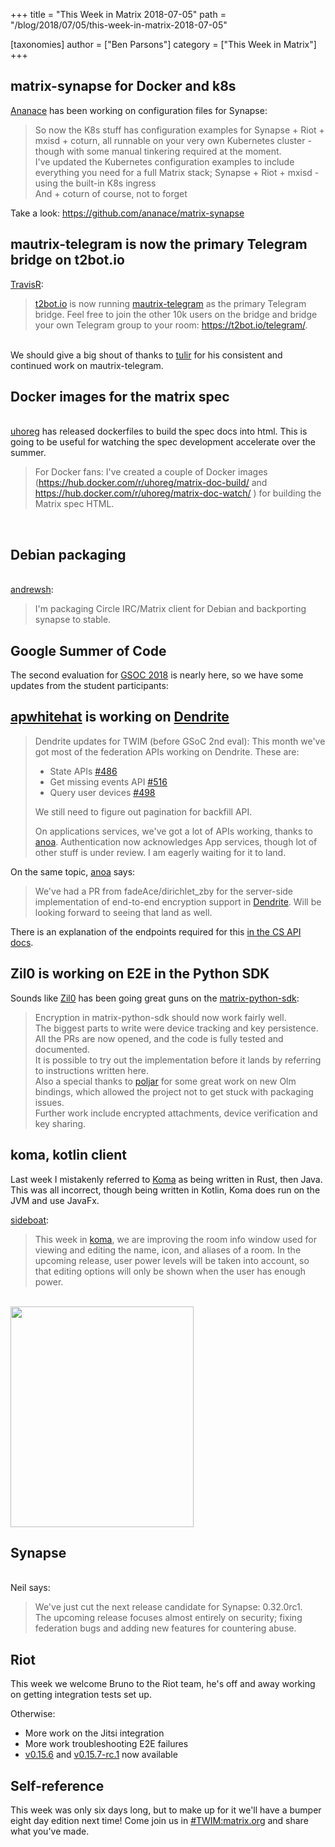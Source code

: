 +++
title = "This Week in Matrix 2018-07-05"
path = "/blog/2018/07/05/this-week-in-matrix-2018-07-05"

[taxonomies]
author = ["Ben Parsons"]
category = ["This Week in Matrix"]
+++

<h2 id="matrixsynapsefordockerandk8s">matrix-synapse for Docker and k8s</h2>
<a href="https://github.com/ananace/">Ananace</a> has been working on configuration files for Synapse:
<blockquote>So now the K8s stuff has configuration examples for Synapse + Riot + mxisd + coturn, all runnable on your very own Kubernetes cluster - though with some manual tinkering required at the moment.<br />I've updated the Kubernetes configuration examples to include everything you need for a full Matrix stack; Synapse + Riot + mxisd - using the built-in K8s ingress<br />And + coturn of course, not to forget</blockquote>
Take a look: <a href="https://github.com/ananace/matrix-synapse">https://github.com/ananace/matrix-synapse</a>
<h2 id="mautrixtelegramisnowtheprimarytelegrambridgeont2botio">mautrix-telegram is now the primary Telegram bridge on t2bot.io</h2>
<a href="https://github.com/turt2live">TravisR</a>:
<blockquote><a href="https://t2bot.io">t2bot.io</a> is now running <a href="https://github.com/tulir/mautrix-telegram">mautrix-telegram</a> as the primary Telegram bridge. Feel free to join the other 10k users on the bridge and bridge your own Telegram group to your room: <a href="https://t2bot.io/telegram/">https://t2bot.io/telegram/</a>.</blockquote><br />We should give a big shout of thanks to <a href="@tulir:maunium.net">tulir</a> for his consistent and continued work on mautrix-telegram.<br /><h2 id="dockerimagesforthematrixspec">Docker images for the matrix spec</h2><br /><a href="https://matrix.to/#/@uhoreg:matrix.org">uhoreg</a> has released dockerfiles to build the spec docs into html. This is going to be useful for watching the spec development accelerate over the summer.<br /><blockquote>For Docker fans: I've created a couple of Docker images (<a href="https://hub.docker.com/r/uhoreg/matrix-doc-build/">https://hub.docker.com/r/uhoreg/matrix-doc-build/</a> and <a href="https://hub.docker.com/r/uhoreg/matrix-doc-watch/">https://hub.docker.com/r/uhoreg/matrix-doc-watch/</a> ) for building the Matrix spec HTML.</blockquote><br /><h2 id="debianpackaging">Debian packaging</h2><br /><a href="https://matrix.to/#/@andrew:shadura.me">andrewsh</a>:<br /><blockquote>I'm packaging Circle IRC/Matrix client for Debian and backporting synapse to stable.</blockquote>
<h2 id="googlesummerofcode">Google Summer of Code</h2>
The second evaluation for <a href="https://summerofcode.withgoogle.com/projects/?sp-search=matrix">GSOC 2018</a> is nearly here, so we have some updates from the student participants:
<h2 id="apwhitehatisworkingondendrite"><a href="@apwhitehat:matrix.org">apwhitehat</a> is working on <a href="https://github.com/matrix-org/dendrite">Dendrite</a></h2>
<blockquote>Dendrite updates for TWIM (before GSoC 2nd eval):
This month we've got most of the federation APIs working on Dendrite. These are:
<ul>
 	<li>State APIs <a href="https://github.com/matrix-org/dendrite/pull/486">#486</a></li>
 	<li>Get missing events API <a href="https://github.com/matrix-org/dendrite/pull/516">#516</a></li>
 	<li>Query user devices <a href="https://github.com/matrix-org/dendrite/pull/498">#498</a></li>
</ul>

We still need to figure out pagination for backfill API.

On applications services, we've got a lot of APIs working, thanks to <a href="https://matrix.to/#/@andrewm:amorgan.xyz">anoa</a>. Authentication now acknowledges App services, though lot of other stuff is under review. I am eagerly waiting for it to land.
</blockquote>
On the same topic, <a href="https://matrix.to/#/@andrewm:amorgan.xyz">anoa</a> says:
<blockquote>We've had a PR from fadeAce/dirichlet_zby for the server-side implementation of end-to-end encryption support in <a href="https://github.com/matrix-org/dendrite">Dendrite</a>. Will be looking forward to seeing that land as well.</blockquote>
There is an explanation of the endpoints required for this <a href="/docs/spec/client_server/r0.3.0.html#end-to-end-encryption">in the CS API docs</a>.
<h2 id="zil0isworkingone2einthepythonsdk">Zil0 is working on E2E in the Python SDK</h2>
Sounds like <a href="https://matrix.to/#/@Zil0:matrix.org">Zil0</a> has been going great guns on the <a href="https://github.com/matrix-org/matrix-python-sdk">matrix-python-sdk</a>:
<blockquote>Encryption in matrix-python-sdk should now work fairly well.<br />The biggest parts to write were device tracking and key persistence. All the PRs are now opened, and the code is fully tested and documented.<br />It is possible to try out the implementation before it lands by referring to instructions written here.<br />Also a special thanks to <a href="https://github.com/poljar">poljar</a> for some great work on new Olm bindings, which allowed the project not to get stuck with packaging issues.<br />Further work include encrypted attachments, device verification and key sharing.</blockquote>
<h2 id="komakotlinclient">koma, kotlin client</h2>
Last week I mistakenly referred to <a href="https://github.com/koma-im/koma/">Koma</a> as being written in Rust, then Java. This was all incorrect, though being written in Kotlin, Koma does run on the JVM and use JavaFx.

<a href="https://matrix.to/#/@sideboat:matrix.org">sideboat</a>:
<blockquote>This week in <a href="https://github.com/koma-im/koma/">koma</a>, we are improving the room info window used for viewing and editing the name, icon, and aliases of a room. In the upcoming release, user power levels will be taken into account, so that editing options will only be shown when the user has enough power.</blockquote><br /><a href="/blog/wp-content/uploads/2018/07/koma-room-info.png"><img class="alignnone size-full wp-image-3373" src="/blog/wp-content/uploads/2018/07/koma-room-info.png" alt="" width="293" height="353" /></a><br /><h2 id="synapse">Synapse</h2><br />Neil says:<br /><blockquote>We've just cut the next release candidate for Synapse: 0.32.0rc1.<br />The upcoming release focuses almost entirely on security; fixing federation bugs and adding new features for countering abuse.</blockquote>
<h2 id="riot">Riot</h2>
This week we welcome Bruno to the Riot team, he's off and away working on getting integration tests set up.

Otherwise:
<ul>
 	<li>More work on the Jitsi integration</li>
 	<li>More work troubleshooting E2E failures</li>
 	<li><a href="https://github.com/vector-im/riot-web/releases/tag/v0.15.6">v0.15.6</a> and <a href="https://github.com/vector-im/riot-web/releases/tag/v0.15.7-rc.1">v0.15.7-rc.1</a> now available</li>
</ul>
<h2 id="selfreference">Self-reference</h2>
This week was only six days long, but to make up for it we'll have a bumper eight day edition next time! Come join us in <a href="https://matrix.to/#/#TWIM:matrix.org">#TWIM:matrix.org</a> and share what you've made.
